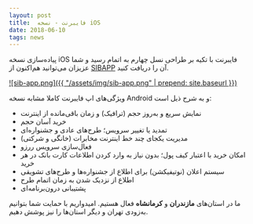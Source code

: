 ```yaml
---
layout: post
title:  فایبرنت - نسخه iOS
date: 2018-06-10
tags: news
---
```

پیاده‌سازی نسخه iOS فایبرنت با تکیه بر طراحی نسل چهارم به اتمام رسید و شما عزیزان می‌توانید هم‌اکنون از [SIBAPP](https://new.sibapp.com/applications/fibernet) آن را دریافت کنید.

[![sib-app.png]({{ "/assets/img/sib-app.png" | prepend: site.baseurl }})](https://new.sibapp.com/applications/fibernet)

ویژگی‌های اپ فایبرنت کاملا مشابه نسخه Android و به شرح ذیل است:

* نمایش سریع و به‌روز حجم (ترافیک) و زمان باقی‌مانده از اینترنت
* خرید آسان حجم
* تمدید یا تغییر سرویس؛ طرح‌های عادی و جشنواره‌ای
* مدیریت یکجای چند خط اینترنت مخابرات (خانگی و شرکتی)
* فعال‌سازی سرویس ررزو
* امکان خرید با اعتبار کیف پول؛ بدون نیاز به وارد کردن اطلاعات کارت بانک در هر خرید
* سیستم اعلان (نوتیفیکشن) برای اطلاع از جشنواره‌ها و طرح‌های تشویقی
* اطلاع از نزدیک شدن به زمان اتمام طرح
* پشتیبانی درون‌برنامه‌ای

ما در استان‌های **مازندران** و **کرمانشاه** فعال هستیم. امیدواریم با حمایت شما بتوانیم به‌زودی تهران و دیگر استان‌ها را نیز پوشش دهیم.
